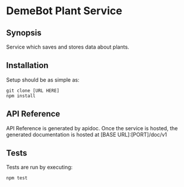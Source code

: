 # DemeBot Plant Service
## Synopsis

Service which saves and stores data about plants.

## Installation

Setup should be as simple as:

    git clone [URL HERE]
    npm install


## API Reference

API Reference is generated by apidoc. Once the service is hosted, the generated documentation is hosted at [BASE URL]:[PORT]/doc/v1

## Tests

Tests are run by executing:

    npm test
